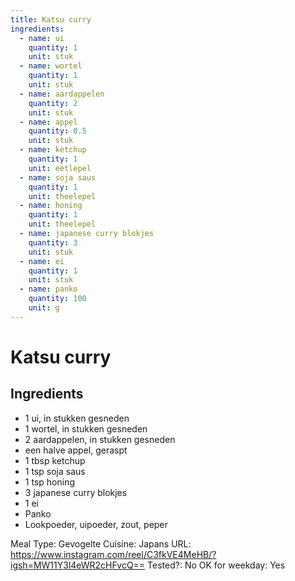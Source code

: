 ```yaml
---
title: Katsu curry
ingredients:
  - name: ui
    quantity: 1
    unit: stuk
  - name: wortel
    quantity: 1
    unit: stuk
  - name: aardappelen
    quantity: 2
    unit: stuk
  - name: appel
    quantity: 0.5
    unit: stuk
  - name: ketchup
    quantity: 1
    unit: eetlepel
  - name: soja saus
    quantity: 1
    unit: theelepel
  - name: honing
    quantity: 1
    unit: theelepel
  - name: japanese curry blokjes
    quantity: 3
    unit: stuk
  - name: ei
    quantity: 1
    unit: stuk
  - name: panko
    quantity: 100
    unit: g
---
```


# Katsu curry

## Ingredients
  - 1 ui, in stukken gesneden
  - 1 wortel, in stukken gesneden
  - 2 aardappelen, in stukken gesneden
  - een halve appel, geraspt
  - 1 tbsp ketchup
  - 1 tsp soja saus
  - 1 tsp honing
  - 3 japanese curry blokjes
  - 1 ei
  - Panko
  - Lookpoeder, uipoeder, zout, peper

Meal Type: Gevogelte
Cuisine: Japans
URL: https://www.instagram.com/reel/C3fkVE4MeHB/?igsh=MW11Y3l4eWR2cHFvcQ==
Tested?: No
OK for weekday: Yes